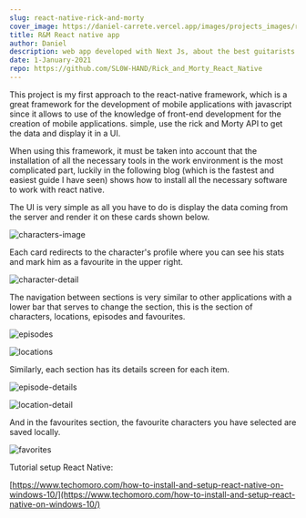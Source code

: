 ```yaml
---
slug: react-native-rick-and-morty
cover_image: https://daniel-carrete.vercel.app/images/projects_images/react_native_rick_and_morty/characters.png
title: R&M React native app
author: Daniel
description: web app developed with Next Js, about the best guitarists
date: 1-January-2021
repo: https://github.com/SL0W-HAND/Rick_and_Morty_React_Native
---
```

This project is my first approach to the react-native framework, which is a great framework for the development of mobile applications with javascript since it allows to use of the knowledge of front-end development for the creation of mobile applications. simple, use the rick and Morty API to get the data and display it in a UI.


When using this framework, it must be taken into account that the installation of all the necessary tools in the work environment is the most complicated part, luckily in the following blog (which is the fastest and easiest guide I have seen) shows how to install all the necessary software to work with react native.


The UI is very simple as all you have to do is display the data coming from the server and render it on these cards shown below.

![characters-image](https://daniel-carrete.vercel.app/images/projects_images/react_native_rick_and_morty/characters.png)

Each card redirects to the character's profile where you can see his stats and mark him as a favourite in the upper right.

![character-detail](https://daniel-carrete.vercel.app/images/projects_images/react_native_rick_and_morty/character-detail.png)


The navigation between sections is very similar to other applications with a lower bar that serves to change the section, this is the section of characters, locations, episodes and favourites.

![episodes](https://daniel-carrete.vercel.app/images/projects_images/react_native_rick_and_morty/episodes.png)

![locations](https://daniel-carrete.vercel.app/images/projects_images/react_native_rick_and_morty/locations.png)

Similarly, each section has its details screen for each item.

![episode-details](https://daniel-carrete.vercel.app/images/projects_images/react_native_rick_and_morty/episode-details.png)

![location-detail](https://daniel-carrete.vercel.app/images/projects_images/react_native_rick_and_morty/location-detail.png)

And in the favourites section, the favourite characters you have selected are saved locally.

![favorites](https://daniel-carrete.vercel.app/images/projects_images/react_native_rick_and_morty/favorites.png)

Tutorial setup React Native:

[https://www.techomoro.com/how-to-install-and-setup-react-native-on-windows-10/](https://www.techomoro.com/how-to-install-and-setup-react-native-on-windows-10/) 